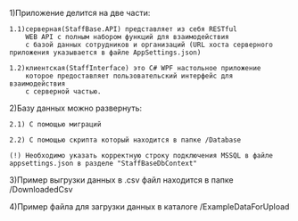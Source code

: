 1)Приложение делится на две части:

	1.1)серверная(StaffBase.API) представляет из себя RESTful 
		WEB API с полным набором функций для взаимодействия
		с базой данных сотрудников и организаций (URL хоста серверного приложения указывается в файле AppSettings.json)
  
	1.2)клиентская(StaffInterface) это C# WPF настольное приложение 
		которое предоставляет пользовательский интерфейс для взаимодействия 
		с серверной частью.

2)Базу данных можно развернуть: 

	2.1) С помощью миграций
 
	2.2) С помощью скрипта который находится в папке /Database

 	(!) Необходимо указать корректную строку подключения MSSQL в файле appsettings.json в разделе "StaffBaseDbContext"

3)Пример выгрузки данных в .csv файл находится в папке /DownloadedCsv

4)Пример файла для загрузки данных в каталоге /ExampleDataForUpload

